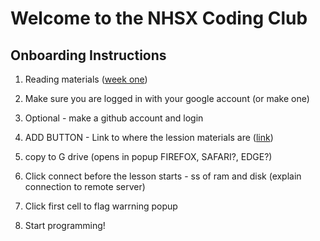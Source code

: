 # Welcome to the NHSX Coding Club

## Onboarding Instructions

1. Reading materials ([week one](https://www.w3schools.com/python/python_intro.asp))

2. Make sure you are logged in with your google account (or make one)

3. Optional - make a github account and login

4. ADD BUTTON - Link to where the lession materials are ([link](https://colab.research.google.com/github/nhs-pycom/coding-club-test/blob/main/coding_club_test.ipynb))

5. copy to G drive (opens in popup FIREFOX, SAFARI?, EDGE?)

6. Click connect before the lesson starts - ss of ram and disk (explain connection to remote server)

7. Click first cell to flag warrning popup

8. Start programming!

